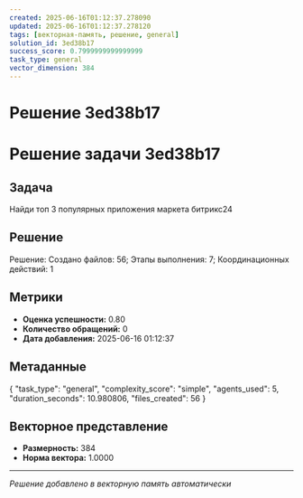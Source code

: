 ```yaml
---
created: 2025-06-16T01:12:37.278090
updated: 2025-06-16T01:12:37.278120
tags: [векторная-память, решение, general]
solution_id: 3ed38b17
success_score: 0.7999999999999999
task_type: general
vector_dimension: 384
---
```


# Решение 3ed38b17

# Решение задачи 3ed38b17

## Задача
Найди топ 3 популярных приложения маркета битрикс24

## Решение
Решение: Создано файлов: 56; Этапы выполнения: 7; Координационных действий: 1

## Метрики
- **Оценка успешности:** 0.80
- **Количество обращений:** 0
- **Дата добавления:** 2025-06-16 01:12:37

## Метаданные
{
  "task_type": "general",
  "complexity_score": "simple",
  "agents_used": 5,
  "duration_seconds": 10.980806,
  "files_created": 56
}

## Векторное представление
- **Размерность:** 384
- **Норма вектора:** 1.0000

---
*Решение добавлено в векторную память автоматически*

